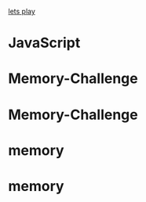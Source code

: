 [lets play](https://memory-game-letsplay.netlify.app/)

# JavaScript
# Memory-Challenge
# Memory-Challenge
# memory
# memory

